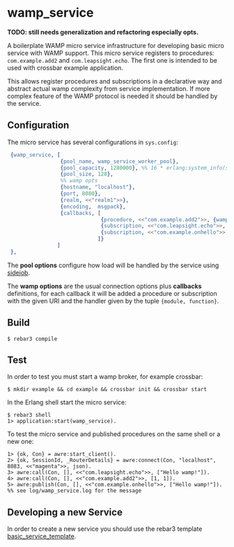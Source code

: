 # wamp_service

__TODO: still needs generalization and refactoring especially opts.__

A boilerplate WAMP micro service infrastructure for developing basic micro service with WAMP support. This micro service registers to procedures: `com.example.add2` and `com.leapsight.echo`. The first one is intended to be used with crossbar example application.

This allows register procedures and subscriptions in a declarative way and abstract actual wamp complexity from service implementation. If more complex feature of the WAMP protocol is needed it should be handled by the service.

## Configuration
The micro service has several configurations in `sys.config`:

```erlang
 {wamp_service, [
                 {pool_name, wamp_service_worker_pool},
                 {pool_capacity, 1280000}, %% 16 * erlang:system_info(schedulers) * 10000
                 {pool_size, 128},
                 %% wamp opts
                 {hostname, "localhost"},
                 {port, 8080},
                 {realm, <<"realm1">>},
                 {encoding,  msgpack},
                 {callbacks, [
                              {procedure, <<"com.example.add2">>, {wamp_service_service, add}, [<<"admin">>]},
                              {subscription, <<"com.leapsight.echo">>, {wamp_service_service, echo}},
                              {subscription, <<"com.example.onhello">>, {wamp_service_service, onhello}}
                             ]}
                ]
 },
```


The __pool options__ configure how load will be handled by the service using [sidejob](https://github.com/basho/sidejob).

The __wamp options__ are the usual connection options plus __callbacks__ definitions, for each callback it will be added a procedure or subscription with the given URI and the handler given by the tuple `{module, function}`.

## Build

    $ rebar3 compile

## Test

In order to test you must start a wamp broker, for example crossbar:

    $ mkdir example && cd example && crossbar init && crossbar start

In the Erlang shell start the micro service:

    $ rebar3 shell
    1> application:start(wamp_service).

To test the micro service and published procedures on the same shell or a new one:

    1> {ok, Con} = awre:start_client().
    2> {ok, SessionId, _RouterDetails} = awre:connect(Con, "localhost", 8083, <<"magenta">>, json).
    3> awre:call(Con, [], <<"com.leapsight.echo">>, ["Hello wamp!"]).
    4> awre:call(Con, [], <<"com.example.add2">>, [1, 1]).
    5> awre:publish(Con, [], <<"com.example.onhello">>, ["Hello wamp!"]). %% see log/wamp_service.log for the message


## Developing a new Service

In order to create a new service you should use the rebar3 template [basic_service_template](https://gitlab.com/leapsight-lojack/basic_service_template).
